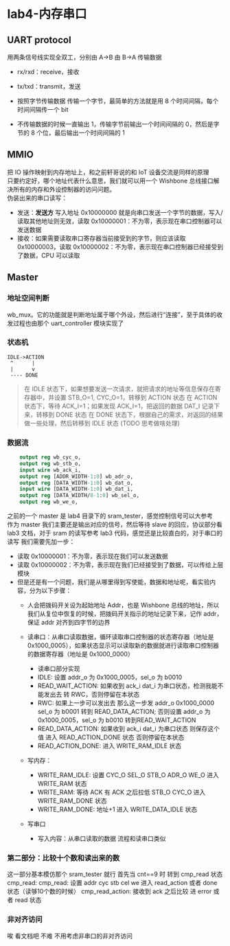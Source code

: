 # lab4-内存串口
## UART protocol
用两条信号线实现全双工，分别由 A->B 由 B->A 传输数据        
- rx/rxd：receive，接收
- tx/txd：transmit，发送

- 按照字节传输数据 传输一个字节，最简单的方法就是用 8 个时间间隔，每个时间间隔传一个 bit
- 不传输数据的时候一直输出 1，传输字节前输出一个时间间隔的 0，然后是字节的 8 个位，最后输出一个时间间隔的 1

## MMIO
把 IO 操作映射到内存地址上，和之前轩哥说的和 IoT 设备交流是同样的原理    
只要约定好，哪个地址代表什么意思，我们就可以用一个 Wishbone 总线接口解决所有的内存和外设控制器的访问问题。    
伪装出来的串口读写： 
- 发送：**发送方** 写入地址 0x10000000 就是向串口发送一个字节的数据，写入/读取其他地址则无效，读取 0x10000001：不为零，表示现在串口控制器可以发送数据    
- 接收：如果需要读取串口寄存器当前接受到的字节，则应该读取 0x10000003，读取 0x10000002：不为零，表示现在串口控制器已经接受到了数据，CPU 可以读取

## Master
### 地址空间判断
wb_mux。它的功能就是判断地址属于哪个外设，然后进行“连接”，至于具体的收发过程也由那个 uart_controller 模块实现了
### 状态机
```
IDLE->ACTION
 ^      |
 |      v
 ---- DONE
```

> 在 IDLE 状态下，如果想要发送一次请求，就把请求的地址等信息保存在寄存器中，并设置 STB_O=1, CYC_O=1，转移到 ACTION 状态
> 在 ACTION 状态下，等待 ACK_I=1；如果发现 ACK_I=1，把返回的数据 DAT_I 记录下来，转移到 DONE 状态
> 在 DONE 状态下，根据自己的需求，对返回的结果做一些处理，然后转移到 IDLE 状态 (TODO 思考做啥处理)

### 数据流
```sv
    output reg wb_cyc_o,
    output reg wb_stb_o,
    input wire wb_ack_i,
    output reg [ADDR_WIDTH-1:0] wb_adr_o,
    output reg [DATA_WIDTH-1:0] wb_dat_o,
    input wire [DATA_WIDTH-1:0] wb_dat_i,
    output reg [DATA_WIDTH/8-1:0] wb_sel_o,
    output reg wb_we_o,
```
之前的一个 master 是 lab4 目录下的 sram_tester，感觉控制信号可以大参考  
作为 master 我们主要还是输出对应的信号，然后等待 slave 的回应，协议部分看 lab3 文档，对于 sram 的读写参考 lab3 代码，感觉还是比较直白的，对于串口的读写 我们需要先加一步：   
- 读取 0x10000001：不为零，表示现在我们可以发送数据
- 读取 0x10000002：不为零，表示现在我们已经接受到了数据，可以传给上层模块
- 但是还是有一个问题，我们是从哪里得到写使能，数据和地址呢，看实验内容，分为以下步骤：
  - 人会把拨码开关设为起始地址 Addr，也是 Wishbone 总线的地址，所以我们从复位中恢复的时候，把拨码开关指示的地址记录下来，记作 addr，保证 addr 对齐到四字节的边界
  - 读串口：从串口读取数据，循环读取串口控制器的状态寄存器（地址是 0x1000_0005），如果状态显示可以读取新的数据就进行读取串口控制器的数据寄存器（地址是 0x1000_0000）   
    - 读串口部分实现
    - IDLE: 设置 addr_o 为 0x1000_0005，sel_o 为 b0010
    - READ_WAIT_ACTION: 如果收到 ack_i dat_i 为串口状态，检测我能不能发出去 转 RWC，否则停留在本状态  
    - RWC: 如果上一步可以发出去 那么这一步发 addr_o 0x1000_0000 sel_o 为 b0001 转到 READ_DATA_ACTION; 否则设置 addr_o 为 0x1000_0005，sel_o 为 b0010 转到READ_WAIT_ACTION
    - READ_DATA_ACTION: 如果收到 ack_i dat_i 为串口状态 则保存这个值 进入 READ_ACTION_DONE 状态 否则停留在本状态
    - READ_ACTION_DONE: 进入 WRITE_RAM_IDLE 状态
  - 写内存：
    - WRITE_RAM_IDLE: 设置 CYC_O SEL_O STB_O ADR_O WE_O 进入 WRITE_RAM 状态
    - WRITE_RAM: 等待 ACK 有 ACK 之后拉低 STB_O CYC_O 进入 WRITE_RAM_DONE 状态
    - WRITE_RAM_DONE: 地址+1 进入 WRITE_DATA_IDLE 状态
  
  - 写串口
    - 写入内容：从串口读取的数据 流程和读串口类似

### 第二部分：比较十个数和读出来的数
这一部分基本模仿那个 sram_tester 就行
首先当 cnt==9 时 转到 cmp_read 状态
cmp_read: 
cmp_read: 设置 addr cyc stb cel we 进入 read_action 或者 done 状态（读够10个数的时候）
cmp_read_action: 接收到 ack 之后比较 进 error 或者 read 状态

### 非对齐访问
唉 看文档吧 不难 不用考虑非串口的非对齐访问     